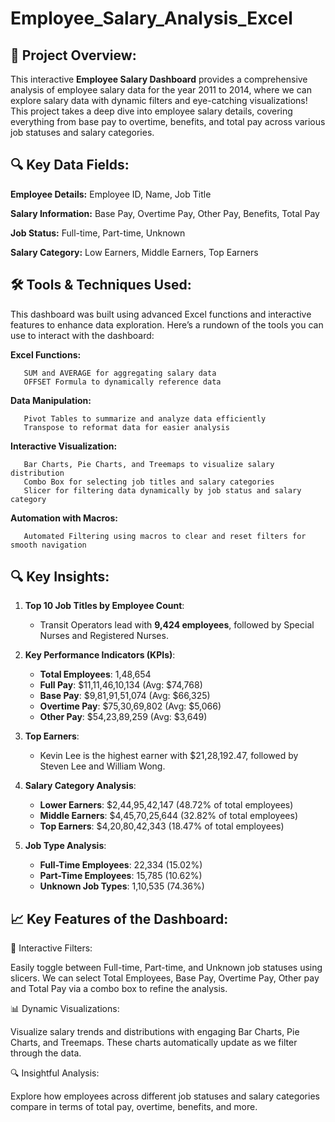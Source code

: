 # Employee_Salary_Analysis_Excel

🎯 Project Overview:
------------------------------
This interactive **Employee Salary Dashboard** provides a comprehensive analysis of employee salary data for the year 2011 to 2014, where we can explore salary data with dynamic filters and eye-catching visualizations! This project takes a deep dive into employee salary details, covering everything from base pay to overtime, benefits, and total pay across various job statuses and salary categories.

🔍 Key Data Fields:
-----------------------------
**Employee Details:** Employee ID, Name, Job Title

**Salary Information:** Base Pay, Overtime Pay, Other Pay, Benefits, Total Pay

**Job Status:** Full-time, Part-time, Unknown

**Salary Category:** Low Earners, Middle Earners, Top Earners

🛠️ Tools & Techniques Used:
------------------------------
This dashboard was built using advanced Excel functions and interactive features to enhance data exploration. Here’s a rundown of the tools you can use to interact with the dashboard:

**Excel Functions:**

       SUM and AVERAGE for aggregating salary data
       OFFSET Formula to dynamically reference data
       
**Data Manipulation:**

       Pivot Tables to summarize and analyze data efficiently
       Transpose to reformat data for easier analysis
       
**Interactive Visualization:**

       Bar Charts, Pie Charts, and Treemaps to visualize salary distribution
       Combo Box for selecting job titles and salary categories
       Slicer for filtering data dynamically by job status and salary category
       
**Automation with Macros:**

       Automated Filtering using macros to clear and reset filters for smooth navigation

🔍 Key Insights:
------------------------------

1. **Top 10 Job Titles by Employee Count**:
   - Transit Operators lead with **9,424 employees**, followed by Special Nurses and Registered Nurses.

2. **Key Performance Indicators (KPIs)**:
   - **Total Employees**: 1,48,654
   - **Full Pay**: $11,11,46,10,134 (Avg: $74,768)
   - **Base Pay**: $9,81,91,51,074 (Avg: $66,325)
   - **Overtime Pay**: $75,30,69,802 (Avg: $5,066)
   - **Other Pay**: $54,23,89,259 (Avg: $3,649)

3. **Top Earners**:
   - Kevin Lee is the highest earner with $21,28,192.47, followed by Steven Lee and William Wong.

4. **Salary Category Analysis**:
   - **Lower Earners**: $2,44,95,42,147 (48.72% of total employees)
   - **Middle Earners**: $4,45,70,25,644 (32.82% of total employees)
   - **Top Earners**: $4,20,80,42,343 (18.47% of total employees)

5. **Job Type Analysis**:
   - **Full-Time Employees**: 22,334 (15.02%)
   - **Part-Time Employees**: 15,785 (10.62%)
   - **Unknown Job Types**: 1,10,535 (74.36%)

📈 Key Features of the Dashboard:
-------------------------------------

🔄 Interactive Filters:

Easily toggle between Full-time, Part-time, and Unknown job statuses using slicers. We can select Total Employees, Base Pay, Overtime Pay, Other pay and Total Pay via a combo box to refine the analysis.

📊 Dynamic Visualizations:

Visualize salary trends and distributions with engaging Bar Charts, Pie Charts, and Treemaps. These charts automatically update as we filter through the data.

🔍 Insightful Analysis:

Explore how employees across different job statuses and salary categories compare in terms of total pay, overtime, benefits, and more.      

